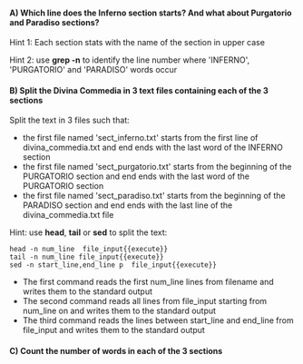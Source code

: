#### A) Which line does the Inferno section starts? And what about Purgatorio and Paradiso sections?

Hint 1: Each section stats with the name of the section in upper case

Hint 2: use **grep -n** to identify the line number where 'INFERNO', 'PURGATORIO' and 'PARADISO' words occur


#### B) Split the Divina Commedia in 3 text files containing each of the 3 sections

Split the text in 3 files such that:
- the first file named 'sect_inferno.txt' starts from the first line of divina_commedia.txt and end ends with the last word of the INFERNO section
- the first file named 'sect_purgatorio.txt' starts from the beginning of the PURGATORIO section and end ends with the last word of the PURGATORIO section
- the first file named 'sect_paradiso.txt' starts from the beginning of the PARADISO section and end ends with the last line of the divina_commedia.txt file


Hint: use **head**, **tail** or **sed** to split the text:

```
head -n num_line  file_input{{execute}} 
tail -n num_line file_input{{execute}}
sed -n start_line,end_line p  file_input{{execute}} 
```

- The first command reads the first num_line lines from filename and writes them to the standard output 
- The second command reads all lines from file_input starting from num_line on and writes them to the standard output 
- The third command reads the lines between start_line and end_line from file_input and writes them to the standard output 

#### C) Count the number of words in each of the 3 sections


